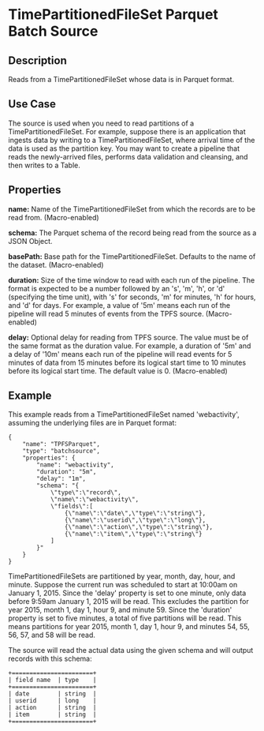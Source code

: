 # TimePartitionedFileSet Parquet Batch Source


Description
-----------
Reads from a TimePartitionedFileSet whose data is in Parquet format.


Use Case
--------
The source is used when you need to read partitions of a TimePartitionedFileSet.
For example, suppose there is an application that ingests data by writing to a TimePartitionedFileSet,
where arrival time of the data is used as the partition key. You may want to create a pipeline that
reads the newly-arrived files, performs data validation and cleansing, and then writes to a Table.


Properties
----------
**name:** Name of the TimePartitionedFileSet from which the records are to be read from. (Macro-enabled)

**schema:** The Parquet schema of the record being read from the source as a JSON Object.

**basePath:** Base path for the TimePartitionedFileSet. Defaults to the name of the
dataset. (Macro-enabled)

**duration:** Size of the time window to read with each run of the pipeline. The format is
expected to be a number followed by an 's', 'm', 'h', or 'd' (specifying the time unit), with
's' for seconds, 'm' for minutes, 'h' for hours, and 'd' for days. For example, a value of
'5m' means each run of the pipeline will read 5 minutes of events from the TPFS source. (Macro-enabled)

**delay:** Optional delay for reading from TPFS source. The value must be of the same
format as the duration value. For example, a duration of '5m' and a delay of '10m' means
each run of the pipeline will read events for 5 minutes of data from 15 minutes before its logical
start time to 10 minutes before its logical start time. The default value is 0. (Macro-enabled)


Example
-------
This example reads from a TimePartitionedFileSet named 'webactivity', assuming the underlying
files are in Parquet format:

    {
        "name": "TPFSParquet",
        "type": "batchsource",
        "properties": {
            "name": "webactivity",
            "duration": "5m",
            "delay": "1m",
            "schema": "{
                \"type\":\"record\",
                \"name\":\"webactivity\",
                \"fields\":[
                    {\"name\":\"date\",\"type\":\"string\"},
                    {\"name\":\"userid\",\"type\":\"long\"},
                    {\"name\":\"action\",\"type\":\"string\"},
                    {\"name\":\"item\",\"type\":\"string\"}
                ]
            }"
        }
    }

TimePartitionedFileSets are partitioned by year, month, day, hour, and minute. Suppose the
current run was scheduled to start at 10:00am on January 1, 2015. Since the 'delay'
property is set to one minute, only data before 9:59am January 1, 2015 will be read. This
excludes the partition for year 2015, month 1, day 1, hour 9, and minute 59. Since the
'duration' property is set to five minutes, a total of five partitions will be read. This
means partitions for year 2015, month 1, day 1, hour 9, and minutes 54, 55, 56, 57, and 58
will be read. 

The source will read the actual data using the given schema and will output records with
this schema:

    +=======================+
    | field name  | type    |
    +=======================+
    | date        | string  |
    | userid      | long    |
    | action      | string  |
    | item        | string  |
    +=======================+
